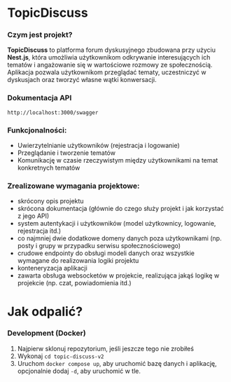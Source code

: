 # TopicDiscuss

### Czym jest projekt?

**TopicDiscuss** to platforma forum dyskusyjnego zbudowana przy użyciu **Nest.js**, która umożliwia użytkownikom odkrywanie interesujących ich tematów i angażowanie się w wartościowe rozmowy ze społecznością. Aplikacja pozwala użytkownikom przeglądać tematy, uczestniczyć w dyskusjach oraz tworzyć własne wątki konwersacji.

### Dokumentacja API

`http://localhost:3000/swagger`

### Funkcjonalności:

- Uwierzytelnianie użytkowników (rejestracja i logowanie)
- Przeglądanie i tworzenie tematów
- Komunikację w czasie rzeczywistym między użytkownikami na temat konkretnych tematów

### Zrealizowane wymagania projektowe:

- skrócony opis projektu
- skrócona dokumentacja (głównie do czego służy projekt i jak korzystać z jego API)
- system autentykacji i użytkowników (model użytkownicy, logowanie, rejestracja itd.)
- co najmniej dwie dodatkowe domeny danych poza użytkownikami (np. posty i grupy w przypadku serwisu społecznościowego)
- crudowe endpointy do obsługi modeli danych oraz wszystkie wymagane do realizowania logiki projektu
- konteneryzacja aplikacji
- zawarta obsługa websocketów w projekcie, realizująca jakąś logikę w projekcie (np. czat, powiadomienia itd.)

# Jak odpalić?

### Development (Docker)

1. Najpierw sklonuj repozytorium, jeśli jeszcze tego nie zrobiłeś
2. Wykonaj `cd topic-discuss-v2`
3. Uruchom `docker compose up`, aby uruchomić bazę danych i aplikację, opcjonalnie dodaj `-d`, aby uruchomić w tle.
